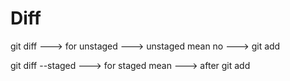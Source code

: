 # Diff
git diff ---> for unstaged ---> unstaged mean no ---> git add

git diff --staged ---> for staged mean ---> after git add
